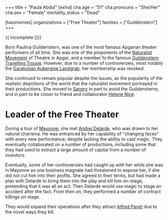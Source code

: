 +++
title = "Paula Abdul"
[extra]
cha.age = "51"
cha.pronouns = "She/Her"
cha.sex = "Female"
mortality_status = "Dead"

[taxonomies]
organizations = ["Free Theater"]
families = ["Guildenstern"]
+++

{{ incomplete ()}}

Born Paulina Guildenstern, was one of the most famous Apgarian theater performers of all time. She was one of the proponents of the 
[Naturalist Movement](@/misc/naturalist-movement.md) of Theatre in Apgar, and a member fo the famous 
[Guildenstern Travelling Troupe](@/organizations/guildenstern-travelling-troupe.md). However, due to a number of controversies, most notably 
the [Garatonian Aubergine Landgrab](@/events/garatonian-aubergine-landgrab.md), her membership was revoked.

She continued to remain popular despite the issues, as the popularity of the realistic depictions of the world that the naturalist movement portrayed in their productions.
She moved to [Sanery](@/locations/sanery.md) in part to avoid the Guildensterns, and in part to be closer to friend and collaborator [Helene Nice](@/charaters/helene-nice.md).

# Leader of the Free Theater
During a tour of [Mayonne](@/locations/mayonne.md), she met [Andrei Delarde](@/characters/andrei-delarde.md). who was drawn to her natural charisma. He was entranced by
her capability of "changing faces" with every new performance, despite lacking the ability to cast magic. They eventually collaborated on a number of productions, including some
that they had used to extract a large amount of capital from a number of investors.

Eventually, some of her controversies had caught up with her while she was in Mayonne as one business magnate had threatened to expose her, if she did not cut him into their
profits. She agreed to their terms, but had made a plan with Delarde to bring them into the play and kill him on-stage, pretending that it was all an act. Then Delarde would
use magic to stage an accident after the fact. From then on, they performed a number of contract killings on stage.

They would expand their operations after they attract [Alfred Panet](@/characters/alfred-panet.md) due to the novel ways they kill.

